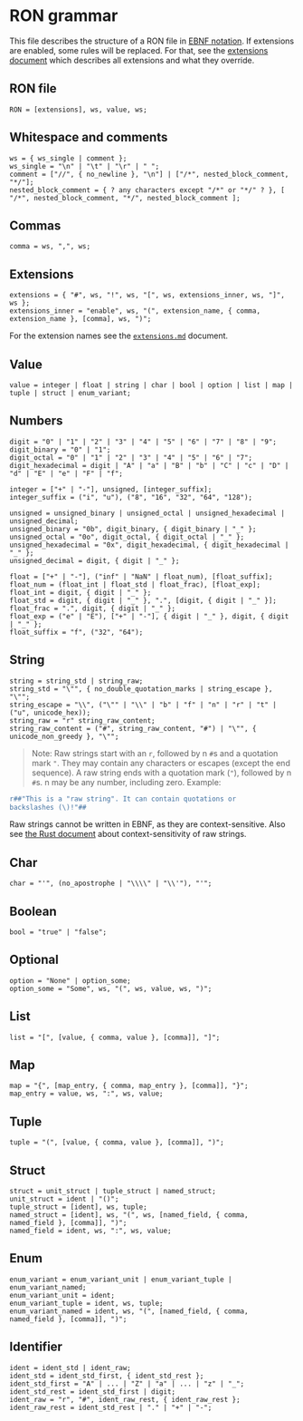 # RON grammar

This file describes the structure of a RON file in [EBNF notation][ebnf].
If extensions are enabled, some rules will be replaced. For that, see the
[extensions document][exts] which describes all extensions and what they override.

[ebnf]: https://en.wikipedia.org/wiki/Extended_Backus–Naur_form
[exts]: ./extensions.md

## RON file

```ebnf
RON = [extensions], ws, value, ws;
```

## Whitespace and comments

```ebnf
ws = { ws_single | comment };
ws_single = "\n" | "\t" | "\r" | " ";
comment = ["//", { no_newline }, "\n"] | ["/*", nested_block_comment, "*/"];
nested_block_comment = { ? any characters except "/*" or "*/" ? }, [ "/*", nested_block_comment, "*/", nested_block_comment ];
```

## Commas

```ebnf
comma = ws, ",", ws;
```

## Extensions

```ebnf
extensions = { "#", ws, "!", ws, "[", ws, extensions_inner, ws, "]", ws };
extensions_inner = "enable", ws, "(", extension_name, { comma, extension_name }, [comma], ws, ")";
```

For the extension names see the [`extensions.md`][exts] document.

## Value

```ebnf
value = integer | float | string | char | bool | option | list | map | tuple | struct | enum_variant;
```

## Numbers

```ebnf
digit = "0" | "1" | "2" | "3" | "4" | "5" | "6" | "7" | "8" | "9";
digit_binary = "0" | "1";
digit_octal = "0" | "1" | "2" | "3" | "4" | "5" | "6" | "7";
digit_hexadecimal = digit | "A" | "a" | "B" | "b" | "C" | "c" | "D" | "d" | "E" | "e" | "F" | "f";

integer = ["+" | "-"], unsigned, [integer_suffix];
integer_suffix = ("i", "u"), ("8", "16", "32", "64", "128");

unsigned = unsigned_binary | unsigned_octal | unsigned_hexadecimal | unsigned_decimal;
unsigned_binary = "0b", digit_binary, { digit_binary | "_" };
unsigned_octal = "0o", digit_octal, { digit_octal | "_" };
unsigned_hexadecimal = "0x", digit_hexadecimal, { digit_hexadecimal | "_" };
unsigned_decimal = digit, { digit | "_" };

float = ["+" | "-"], ("inf" | "NaN" | float_num), [float_suffix];
float_num = (float_int | float_std | float_frac), [float_exp];
float_int = digit, { digit | "_" };
float_std = digit, { digit | "_" }, ".", [digit, { digit | "_" }];
float_frac = ".", digit, { digit | "_" };
float_exp = ("e" | "E"), ["+" | "-"], { digit | "_" }, digit, { digit | "_" };
float_suffix = "f", ("32", "64");
```

## String

```ebnf
string = string_std | string_raw;
string_std = "\"", { no_double_quotation_marks | string_escape }, "\"";
string_escape = "\\", ("\"" | "\\" | "b" | "f" | "n" | "r" | "t" | ("u", unicode_hex));
string_raw = "r" string_raw_content;
string_raw_content = ("#", string_raw_content, "#") | "\"", { unicode_non_greedy }, "\"";
```

> Note: Raw strings start with an `r`, followed by n `#`s and a quotation mark
  `"`. They may contain any characters or escapes (except the end sequence).
  A raw string ends with a quotation mark (`"`), followed by n `#`s. n may be
  any number, including zero.
  Example:
  ```rust
r##"This is a "raw string". It can contain quotations or
backslashes (\)!"##
  ```
Raw strings cannot be written in EBNF, as they are context-sensitive.
Also see [the Rust document] about context-sensitivity of raw strings.

[the Rust document]: https://github.com/rust-lang/rust/blob/d046ffddc4bd50e04ffc3ff9f766e2ac71f74d50/src/grammar/raw-string-literal-ambiguity.md

## Char

```ebnf
char = "'", (no_apostrophe | "\\\\" | "\\'"), "'";
```

## Boolean

```ebnf
bool = "true" | "false";
```

## Optional

```ebnf
option = "None" | option_some;
option_some = "Some", ws, "(", ws, value, ws, ")";
```

## List

```ebnf
list = "[", [value, { comma, value }, [comma]], "]";
```

## Map

```ebnf
map = "{", [map_entry, { comma, map_entry }, [comma]], "}";
map_entry = value, ws, ":", ws, value;
```

## Tuple

```ebnf
tuple = "(", [value, { comma, value }, [comma]], ")";
```

## Struct

```ebnf
struct = unit_struct | tuple_struct | named_struct;
unit_struct = ident | "()";
tuple_struct = [ident], ws, tuple;
named_struct = [ident], ws, "(", ws, [named_field, { comma, named_field }, [comma]], ")";
named_field = ident, ws, ":", ws, value;
```

## Enum

```ebnf
enum_variant = enum_variant_unit | enum_variant_tuple | enum_variant_named;
enum_variant_unit = ident;
enum_variant_tuple = ident, ws, tuple;
enum_variant_named = ident, ws, "(", [named_field, { comma, named_field }, [comma]], ")";
```

## Identifier

```ebnf
ident = ident_std | ident_raw;
ident_std = ident_std_first, { ident_std_rest };
ident_std_first = "A" | ... | "Z" | "a" | ... | "z" | "_";
ident_std_rest = ident_std_first | digit;
ident_raw = "r", "#", ident_raw_rest, { ident_raw_rest };
ident_raw_rest = ident_std_rest | "." | "+" | "-";
```
